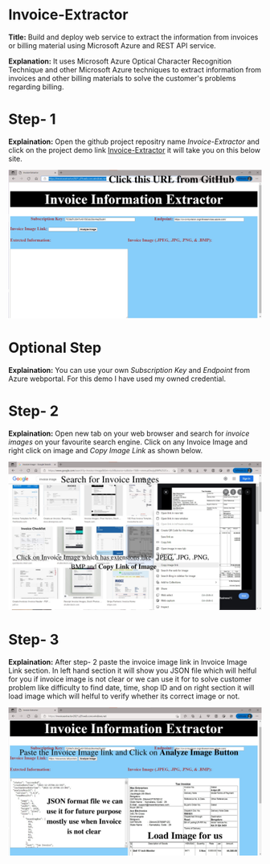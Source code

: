 # Invoice-Extractor
**Title:** Build and deploy web service to extract the information from invoices or billing material using Microsoft Azure and REST API service.

**Explanation:** It uses Microsoft Azure Optical Character Recognition Technique and other Microsoft Azure techniques to extract information from invoices and other billing materials to solve the customer's problems regarding billing.

# Step- 1

**Explaination:** Open the github project repositry name *Invoice-Extractor* and click on the project demo link [Invoice-Extractor](https://invoiceextractor2021.z29.web.core.windows.net/) it will take you on this below site.

![](Step-%201.png)

# Optional Step

**Explaination:** You can use your own *Subscription Key* and *Endpoint* from Azure webportal. For this demo I have used my owned credential.

# Step- 2

**Explaination:** Open new tab on your web browser and search for *invoice images* on your favourite search engine. Click on any Invoice Image and right click on image and *Copy Image Link* as shown below. 

![](Step-%202.png)

# Step- 3

**Explaination:** After step- 2 paste the invoice image link in Invoice Image Link section. In left hand section it will show you JSON file which will helful for you if invoice image is not clear or we can use it for to solve customer problem like difficulty to find date, time, shop ID and on right section it will load image which will helful to verify whether its correct image or not.

![](Step-%203.png)
